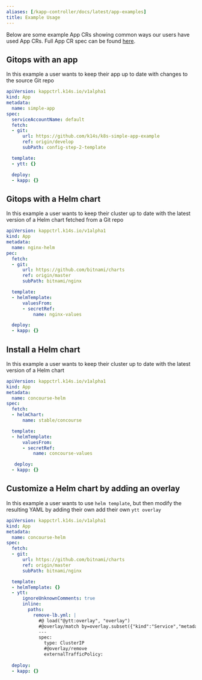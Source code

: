 ```yaml
---
aliases: [/kapp-controller/docs/latest/app-examples]
title: Example Usage
---
```


Below are some example App CRs showing common ways our users have used App CRs. Full App CR spec can be found [here](app-spec.md).

## Gitops with an app
In this example a user wants to keep their app up to date with changes to the source Git repo

```yaml
apiVersion: kappctrl.k14s.io/v1alpha1
kind: App
metadata:
  name: simple-app
spec:
  serviceAccountName: default
  fetch:
  - git:
      url: https://github.com/k14s/k8s-simple-app-example
      ref: origin/develop
      subPath: config-step-2-template

  template:
  - ytt: {}

  deploy:
  - kapp: {}
```

## Gitops with a Helm chart
In this example a user wants to keep their cluster up to date with the latest version of a Helm chart fetched from a Git repo
```yaml
apiVersion: kappctrl.k14s.io/v1alpha1
kind: App
metadata:
  name: nginx-helm
pec:
  fetch:
  - git:
      url: https://github.com/bitnami/charts
      ref: origin/master
      subPath: bitnami/nginx

  template:
  - helmTemplate:
      valuesFrom:
      - secretRef:
          name: nginx-values

  deploy:
  - kapp: {}
```

## Install a Helm chart
In this example a user wants to keep their cluster up to date with the latest version of a Helm chart
```yaml
apiVersion: kappctrl.k14s.io/v1alpha1
kind: App
metadata:
  name: concourse-helm
spec:
  fetch:
  - helmChart:
      name: stable/concourse

  template:
  - helmTemplate:
      valuesFrom:
      - secretRef:
          name: concourse-values

   deploy:
  - kapp: {}
```

## Customize a Helm chart by adding an overlay 
In this example a user wants to use `helm template`, but then modify the resulting YAML by adding their own add their own `ytt overlay` 
```yaml
apiVersion: kappctrl.k14s.io/v1alpha1
kind: App
metadata:
  name: concourse-helm
spec:
  fetch:
  - git:
      url: https://github.com/bitnami/charts
      ref: origin/master
      subPath: bitnami/nginx

  template:
  - helmTemplate: {}
  - ytt:
      ignoreUnknownComments: true
      inline:
        paths:
          remove-lb.yml: |
            #@ load("@ytt:overlay", "overlay")
            #@overlay/match by=overlay.subset({"kind":"Service","metadata":{"name":"nginx"}})
            ---
            spec:
              type: ClusterIP
              #@overlay/remove
              externalTrafficPolicy:
  
  deploy:
  - kapp: {}
```

